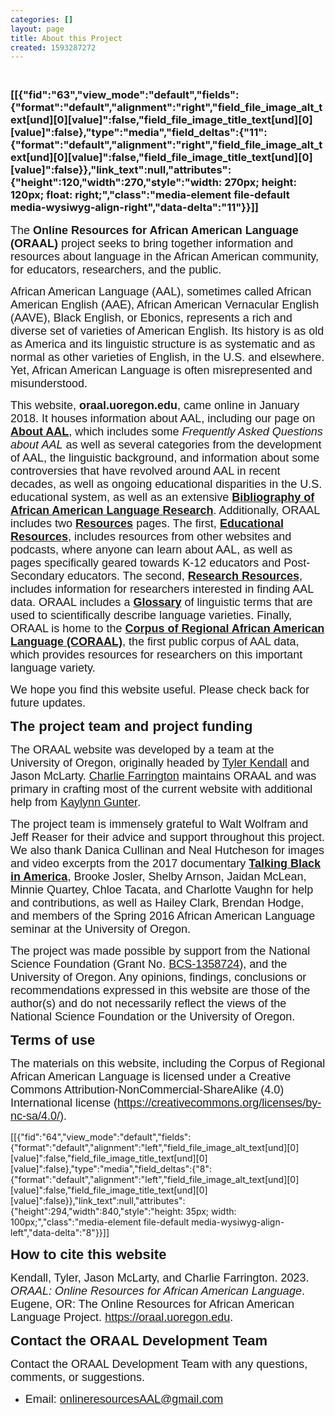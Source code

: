 ```yaml
---
categories: []
layout: page
title: About this Project
created: 1593287272
---
```

<h3><br>[[{"fid":"63","view_mode":"default","fields":{"format":"default","alignment":"right","field_file_image_alt_text[und][0][value]":false,"field_file_image_title_text[und][0][value]":false},"type":"media","field_deltas":{"11":{"format":"default","alignment":"right","field_file_image_alt_text[und][0][value]":false,"field_file_image_title_text[und][0][value]":false}},"link_text":null,"attributes":{"height":120,"width":270,"style":"width: 270px; height: 120px; float: right;","class":"media-element file-default media-wysiwyg-align-right","data-delta":"11"}}]]</h3><p><span style="font-family:Arial,Helvetica,sans-serif;"><span style="font-size:18px;">The <strong>Online Resources for African American Language (ORAAL)</strong> project seeks to bring together information and resources about language in the African American community, for educators, researchers, and the&nbsp;public.</span></span></p><p><span style="font-family:Arial,Helvetica,sans-serif;"><span style="font-size:18px;">African American Language (AAL), sometimes called African American English (AAE), African American Vernacular English (AAVE), Black English, or Ebonics, represents a rich and diverse set of varieties of American English. Its history is as old as America and its linguistic structure is as systematic and as normal&nbsp;as other varieties of English, in the U.S. and elsewhere. Yet, African American Language is often misrepresented and misunderstood.&nbsp;</span></span></p><p><span style="font-family:Arial,Helvetica,sans-serif;"><span style="font-size:18px;">This website, <strong>oraal.uoregon.edu</strong>, came online in January 2018. It houses information about AAL, including our page on <a id="Facts" name="Facts"></a><strong><a href="/AAL">About AAL</a></strong>, which includes some <em>Frequently Asked Questions about AAL</em> as well as several categories from the development of AAL, the linguistic background, and information about some controversies that have revolved around AAL in recent decades, as well as ongoing educational disparities in the U.S. educational system, as well as an extensive <strong><a href="/AAL/Bibliography">Bibliography of African American Language Research</a></strong>. Additionally, ORAAL includes two <a href="/resources" id="Resources" name="Resources"><strong>Resources</strong></a> pages. The first, <strong><a href="/resources/educational">Educational Resources</a></strong>, includes resources from other websites and podcasts, where anyone can learn about AAL, as well as pages specifically geared towards K-12 educators and Post-Secondary educators. The second, <strong><a href="/resources/research">Research Resources</a></strong>, includes information for researchers interested in finding AAL data. ORAAL includes a <a href="/glossary" id="Glossary" name="Glossary"><strong>Glossary</strong></a> of linguistic terms that are used to scientifically describe language varieties. Finally, ORAAL is home to the <a name="coraal"></a><a href="/coraal"><strong>Corpus of Regional African American Language (CORAAL)</strong></a>, the first public corpus of AAL data, which provides resources for researchers on this important language variety.</span></span></p><p><span style="font-family:Arial,Helvetica,sans-serif;"><span style="font-size:18px;">We hope you find this website useful. Please check back for future updates.</span></span></p><p><span style="font-size:22px;"><span style="font-family:Trebuchet MS,Helvetica,sans-serif;"><strong>The project team and project funding</strong></span></span></p><p><span style="font-family:Arial,Helvetica,sans-serif;"><span style="font-size:18px;">The ORAAL website was developed by a team at the University of Oregon, originally headed by <a href="https://pages.uoregon.edu/tsk/" target="_blank">Tyler Kendall</a> and Jason McLarty. <a href="https://charliefarrington.com/" target="_blank">Charlie Farrington</a> maintains ORAAL and was primary in crafting most of the current website with additional help from <a href="https://kaylynngunter.com/" target="_blank">Kaylynn Gunter</a>.</span></span></p><p><span style="font-family:Arial,Helvetica,sans-serif;"><span style="font-size:18px;">The project team is immensely grateful to Walt Wolfram and Jeff Reaser for their advice and support throughout this project. We also thank Danica Cullinan and Neal Hutcheson for images and video excerpts from the 2017 documentary <strong><a href="https://talkingblackinamerica.org" target="_blank">Talking Black in America</a></strong>, Brooke Josler, Shelby Arnson, Jaidan McLean, Minnie Quartey, Chloe Tacata, and Charlotte Vaughn for help and contributions, as well as Hailey Clark, Brendan Hodge, and members of the Spring 2016 African American Language seminar at the University of Oregon.</span></span></p><p><span style="font-family:Arial,Helvetica,sans-serif;"><span style="font-size:18px;">The project was made possible by support from the National Science Foundation (Grant No. <a href="https://www.nsf.gov/awardsearch/showAward?AWD_ID=1358724" target="_blank">BCS-1358724</a>), and the University of Oregon. Any opinions, findings, conclusions or recommendations expressed in this website are those of the author(s) and do not necessarily reflect the views of the National Science Foundation or the University of Oregon.</span></span></p><p><span style="font-size:22px;"><span style="font-family:Trebuchet MS,Helvetica,sans-serif;"><strong>Terms of use</strong></span></span></p><p><span style="font-size:18px;"><span style="font-family:Arial,Helvetica,sans-serif;">The materials on this website, including the Corpus of Regional African American Language is licensed under a Creative Commons Attribution-NonCommercial-ShareAlike (4.0) International license (<a href="https://creativecommons.org/licenses/by-nc-sa/4.0/" target="_blank">https://creativecommons.org/licenses/by-nc-sa/4.0/</a>).</span></span></p><p>[[{"fid":"64","view_mode":"default","fields":{"format":"default","alignment":"left","field_file_image_alt_text[und][0][value]":false,"field_file_image_title_text[und][0][value]":false},"type":"media","field_deltas":{"8":{"format":"default","alignment":"left","field_file_image_alt_text[und][0][value]":false,"field_file_image_title_text[und][0][value]":false}},"link_text":null,"attributes":{"height":294,"width":840,"style":"height: 35px; width: 100px;","class":"media-element file-default media-wysiwyg-align-left","data-delta":"8"}}]]</p><p><span style="font-family:Trebuchet MS,Helvetica,sans-serif;"><span style="font-size:22px;"><strong>How to cite this website</strong></span></span></p><p><span style="font-family:Arial,Helvetica,sans-serif;"><span style="font-size:18px;">Kendall, Tyler, Jason McLarty, and Charlie Farrington. 2023. <em>ORAAL: Online Resources for African American Language</em>. Eugene, OR: The Online Resources for African American Language Project. <a href="https://oraal.uoregon.edu">https://oraal.uoregon.edu</a>.</span></span></p><p><span style="font-family:Trebuchet MS,Helvetica,sans-serif;"><span style="font-size:22px;"><strong>Contact the ORAAL Development Team</strong></span></span></p><p><span style="font-family:Arial,Helvetica,sans-serif;"><span style="font-size:18px;">Contact the ORAAL Development Team with any questions, comments, or suggestions.</span></span></p><ul><li><span style="font-size:18px;"><span style="font-family:Arial,Helvetica,sans-serif;">Email: <a href="mailto:onlineresourcesAAL@gmail.com">onlineresourcesAAL@gmail.com</a></span></span></li></ul>
